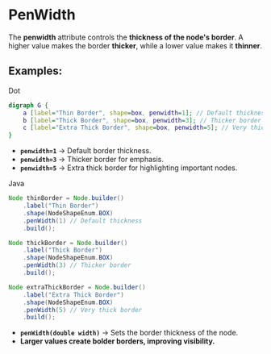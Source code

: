 # PenWidth

The **penwidth** attribute controls the **thickness of the node's border**. A higher value makes the border **thicker**, while a lower value makes it **thinner**.

## Examples:

Dot

```dot
digraph G {
    a [label="Thin Border", shape=box, penwidth=1]; // Default thickness
    b [label="Thick Border", shape=box, penwidth=3]; // Thicker border
    c [label="Extra Thick Border", shape=box, penwidth=5]; // Very thick border
}
```

- **`penwidth=1`** → Default border thickness.
- **`penwidth=3`** → Thicker border for emphasis.
- **`penwidth=5`** → Extra thick border for highlighting important nodes.

Java

```java
Node thinBorder = Node.builder()
    .label("Thin Border")
    .shape(NodeShapeEnum.BOX)
    .penWidth(1) // Default thickness
    .build();

Node thickBorder = Node.builder()
    .label("Thick Border")
    .shape(NodeShapeEnum.BOX)
    .penWidth(3) // Thicker border
    .build();

Node extraThickBorder = Node.builder()
    .label("Extra Thick Border")
    .shape(NodeShapeEnum.BOX)
    .penWidth(5) // Very thick border
    .build();
```

- **`penWidth(double width)`** → Sets the border thickness of the node.
- **Larger values create bolder borders, improving visibility.**

